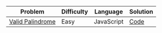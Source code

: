 | Problem         | Difficulty | Language | Solution         |
|-----------------|------------|----------|------------------|
| [Valid Palindrome](https://leetcode.com/problems/valid-palindrome/) | Easy       | JavaScript | [Code](./valid_palindrome.js) |